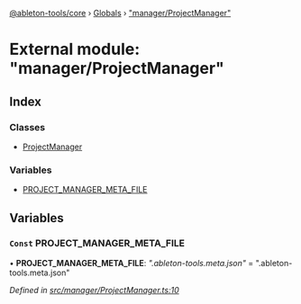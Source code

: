[@ableton-tools/core](../README.md) › [Globals](../globals.md) › ["manager/ProjectManager"](_manager_projectmanager_.md)

# External module: "manager/ProjectManager"

## Index

### Classes

* [ProjectManager](../classes/_manager_projectmanager_.projectmanager.md)

### Variables

* [PROJECT_MANAGER_META_FILE](_manager_projectmanager_.md#const-project_manager_meta_file)

## Variables

### `Const` PROJECT_MANAGER_META_FILE

• **PROJECT_MANAGER_META_FILE**: *".ableton-tools.meta.json"* = ".ableton-tools.meta.json"

*Defined in [src/manager/ProjectManager.ts:10](https://github.com/janbiasi/ableton-tools/blob/d96cf3a/packages/core/src/manager/ProjectManager.ts#L10)*

